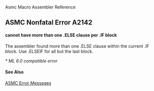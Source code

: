 Asmc Macro Assembler Reference

## ASMC Nonfatal Error A2142

#### cannot have more than one .ELSE clause per .IF block

The assembler found more than one .ELSE clause within the current .IF block. Use .ELSEIF for all but the last block.

_* ML 6.0 compatible error_

#### See Also

[ASMC Error Messages](readme.md)